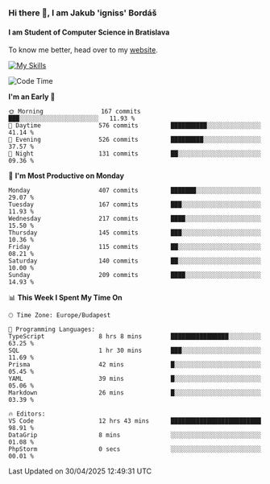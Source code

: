 ### Hi there 👋, I am Jakub 'igniss' Bordáš

#### I am Student of Computer Science in Bratislava
To know me better, head over to my [website](https://bordas.sk).

[![My Skills](https://skillicons.dev/icons?i=js,typescript,html,css,figma,svelte,vue,next,postgresql,nest,express,nodejs)](https://bordas.sk)


<!--START_SECTION:waka-->
![Code Time](http://img.shields.io/badge/Code%20Time-1%2C867%20hrs%2056%20mins-blue)

**I'm an Early 🐤** 

```text
🌞 Morning                167 commits         ███░░░░░░░░░░░░░░░░░░░░░░   11.93 % 
🌆 Daytime                576 commits         ██████████░░░░░░░░░░░░░░░   41.14 % 
🌃 Evening                526 commits         █████████░░░░░░░░░░░░░░░░   37.57 % 
🌙 Night                  131 commits         ██░░░░░░░░░░░░░░░░░░░░░░░   09.36 % 
```
📅 **I'm Most Productive on Monday** 

```text
Monday                   407 commits         ███████░░░░░░░░░░░░░░░░░░   29.07 % 
Tuesday                  167 commits         ███░░░░░░░░░░░░░░░░░░░░░░   11.93 % 
Wednesday                217 commits         ████░░░░░░░░░░░░░░░░░░░░░   15.50 % 
Thursday                 145 commits         ███░░░░░░░░░░░░░░░░░░░░░░   10.36 % 
Friday                   115 commits         ██░░░░░░░░░░░░░░░░░░░░░░░   08.21 % 
Saturday                 140 commits         ██░░░░░░░░░░░░░░░░░░░░░░░   10.00 % 
Sunday                   209 commits         ████░░░░░░░░░░░░░░░░░░░░░   14.93 % 
```


📊 **This Week I Spent My Time On** 

```text
🕑︎ Time Zone: Europe/Budapest

💬 Programming Languages: 
TypeScript               8 hrs 8 mins        ████████████████░░░░░░░░░   63.25 % 
SQL                      1 hr 30 mins        ███░░░░░░░░░░░░░░░░░░░░░░   11.69 % 
Prisma                   42 mins             █░░░░░░░░░░░░░░░░░░░░░░░░   05.45 % 
YAML                     39 mins             █░░░░░░░░░░░░░░░░░░░░░░░░   05.06 % 
Markdown                 26 mins             █░░░░░░░░░░░░░░░░░░░░░░░░   03.39 % 

🔥 Editors: 
VS Code                  12 hrs 43 mins      █████████████████████████   98.91 % 
DataGrip                 8 mins              ░░░░░░░░░░░░░░░░░░░░░░░░░   01.08 % 
PhpStorm                 0 secs              ░░░░░░░░░░░░░░░░░░░░░░░░░   00.01 % 
```


 Last Updated on 30/04/2025 12:49:31 UTC
<!--END_SECTION:waka-->
